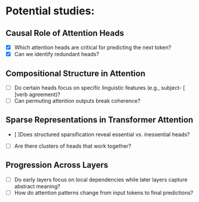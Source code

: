 # Potential studies:

## Causal Role of Attention Heads

- [x] Which attention heads are critical for predicting the next token?
- [x] Can we identify redundant heads?

## Compositional Structure in Attention

- [ ] Do certain heads focus on specific linguistic features (e.g., subject- [ ]verb agreement)?
- [ ] Can permuting attention outputs break coherence?

## Sparse Representations in Transformer Attention

- [ ]Does structured sparsification reveal essential vs. inessential heads?
- [ ] Are there clusters of heads that work together?

## Progression Across Layers

- [ ] Do early layers focus on local dependencies while later layers capture abstract meaning?
- [ ] How do attention patterns change from input tokens to final predictions?